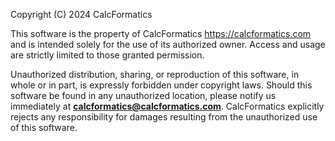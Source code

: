 Copyright (C) 2024 CalcFormatics

This software is the property of CalcFormatics https://calcformatics.com and is intended solely for the use of its authorized owner. Access and usage are strictly limited to those granted permission.

Unauthorized distribution, sharing, or reproduction of this software, in whole or in part, is expressly forbidden under copyright laws. 
Should this software be found in any unauthorized location, please notify us immediately at **calcformatics@calcformatics.com**. 
CalcFormatics explicitly rejects any responsibility for damages resulting from the unauthorized use of this software.
